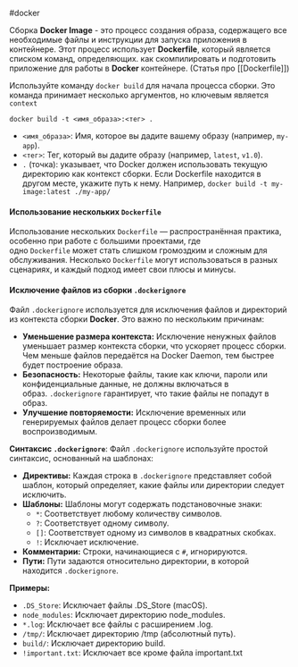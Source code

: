 #docker 

Сборка **Docker Image** - это процесс создания образа, содержащего все необходимые файлы и инструкции для запуска приложения в контейнере. Этот процесс использует **Dockerfile**, который является списком команд, определяющих. как скомпилировать и подготовить приложение для работы в **Docker** контейнере. (Статья про [[Dockerfile]])

Используйте команду `docker build` для начала процесса сборки. Это команда принимает несколько аргументов, но ключевым является `context`
```php-template
docker build -t <имя_образа>:<тег> .
```
- `<имя_образа>`: Имя, которое вы дадите вашему образу (например, `my-app`).
- `<тег>`: Тег, который вы дадите образу (например, `latest`, `v1.0`).
- `.` (точка): указывает, что Docker должен использовать текущую директорию как контекст сборки. Если Dockerfile находится в другом месте, укажите путь к нему. Например, `docker build -t my-image:latest ./my-app/`
#### Использование нескольких `Dockerfile`
Использование нескольких `Dockerfile` — распространённая практика, особенно при работе с большими проектами, где одно `Dockerfile` может стать слишком громоздким и сложным для обслуживания. Несколько `Dockerfile` могут использоваться в разных сценариях, и каждый подход имеет свои плюсы и минусы.
#### Исключение файлов из сборки `.dockerignore`
Файл `.dockerignore` используется для исключения файлов и директорий из контекста сборки **Docker**. Это важно по нескольким причинам:
- **Уменьшение размера контекста:** Исключение ненужных файлов уменьшает размер контекста сборки, что ускоряет процесс сборки. Чем меньше файлов передаётся на Docker Daemon, тем быстрее будет построение образа.
- **Безопасность:** Некоторые файлы, такие как ключи, пароли или конфиденциальные данные, не должны включаться в образ. `.dockerignore` гарантирует, что такие файлы не попадут в образ.
- **Улучшение повторяемости:** Исключение временных или генерируемых файлов делает процесс сборки более воспроизводимым.

**Синтаксис `.dockerignore`**:
Файл `.dockerignore` используйте простой синтаксис, основанный на шаблонах:
- **Директивы:** Каждая строка в `.dockerignore` представляет собой шаблон, который определяет, какие файлы или директории следует исключить.
- **Шаблоны:** Шаблоны могут содержать подстановочные знаки:
    - `*`: Соответствует любому количеству символов.
    - `?`: Соответствует одному символу.
    - `[]`: Соответствует одному из символов в квадратных скобках.
    - `!`: Исключает исключение.
- **Комментарии:** Строки, начинающиеся с `#`, игнорируются.
- **Пути:** Пути задаются относительно директории, в которой находится `.dockerignore`.

**Примеры:**
- `.DS_Store`: Исключает файлы .DS_Store (macOS).
- `node_modules`: Исключает директорию node_modules.
- `*.log`: Исключает все файлы с расширением .log.
- `/tmp/`: Исключает директорию /tmp (абсолютный путь).
- `build/`: Исключает директорию build.
- `!important.txt`: Исключает все кроме файла important.txt